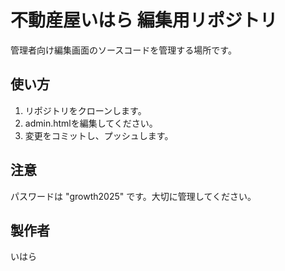 # 不動産屋いはら 編集用リポジトリ

管理者向け編集画面のソースコードを管理する場所です。

## 使い方

1. リポジトリをクローンします。
2. admin.htmlを編集してください。
3. 変更をコミットし、プッシュします。

## 注意

パスワードは "growth2025" です。大切に管理してください。

## 製作者

いはら